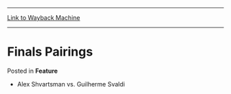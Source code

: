 
---
[Link to Wayback Machine](https://web.archive.org/web/20171029212028/https://magic.wizards.com/en/articles/archive/feature/finals-pairings-2000-01-01)

[_metadata_:wayback_url]:- "https://magic.wizards.com/en/articles/archive/feature/finals-pairings-2000-01-01"
[_metadata_:wayback_raw_url]:- "https://web.archive.org/web/20171029212028id_/https://magic.wizards.com/en/articles/archive/feature/finals-pairings-2000-01-01"
[_metadata_:wayback_capture_timestamp]:- "2017-10-29 21:20:28+00:00"
[_metadata_:publish_date]:- "2000-01-01"
[_metadata_:description]:- "Alex Shvartsman vs. Guilherme Svaldi"
[_metadata_:generator]:- "Drupal 7 (http://drupal.org)"
---


Finals Pairings
===============



 Posted in **Feature**












* Alex Shvartsman vs. Guilherme Svaldi






